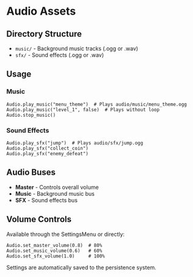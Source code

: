 # Audio Assets

## Directory Structure

- `music/` - Background music tracks (.ogg or .wav)
- `sfx/` - Sound effects (.ogg or .wav)

## Usage

### Music
```gdscript
Audio.play_music("menu_theme")  # Plays audio/music/menu_theme.ogg
Audio.play_music("level_1", false)  # Plays without loop
Audio.stop_music()
```

### Sound Effects
```gdscript
Audio.play_sfx("jump")  # Plays audio/sfx/jump.ogg
Audio.play_sfx("collect_coin")
Audio.play_sfx("enemy_defeat")
```

## Audio Buses

- **Master** - Controls overall volume
- **Music** - Background music bus
- **SFX** - Sound effects bus

## Volume Controls

Available through the SettingsMenu or directly:
```gdscript
Audio.set_master_volume(0.8)  # 80%
Audio.set_music_volume(0.6)   # 60%
Audio.set_sfx_volume(1.0)     # 100%
```

Settings are automatically saved to the persistence system.